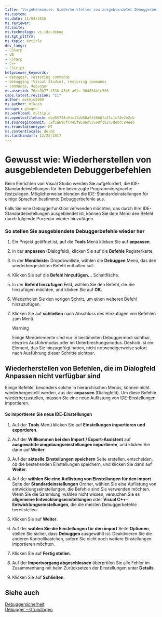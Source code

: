 ```yaml
---
title: 'Vorgehensweise: Wiederherstellen von ausgeblendeten Debuggerbefehlen | Microsoft Docs'
ms.custom: 
ms.date: 11/04/2016
ms.reviewer: 
ms.suite: 
ms.technology: vs-ide-debug
ms.tgt_pltfrm: 
ms.topic: article
dev_langs:
- CSharp
- VB
- FSharp
- C++
- JScript
helpviewer_keywords:
- debugger, restoring commands
- debugging [Visual Studio], restoring commands
- commands, debugger
ms.assetid: 76ac9b77-f536-43b5-a9fc-984854b1c566
caps.latest.revision: "11"
author: mikejo5000
ms.author: mikejo
manager: ghogen
ms.workload: multiple
ms.openlocfilehash: ebd03748a94c13dd80a9f38b0fa11c1c20e7e2eb
ms.sourcegitcommit: 32f1a690fc445f9586d53698fc82c7debd784eeb
ms.translationtype: MT
ms.contentlocale: de-DE
ms.lasthandoff: 12/22/2017
---
```

# <a name="how-to-restore-hidden-debugger-commands"></a>Gewusst wie: Wiederherstellen von ausgeblendeten Debuggerbefehlen
Beim Einrichten von Visual Studio werden Sie aufgefordert, die IDE-Standardeinstellungen für Ihre bevorzugte Programmiersprache festzulegen. Möglicherweise blenden die IDE-Standardeinstellungen für einige Sprachen bestimmte Debuggerbefehle aus.  
  
 Falls Sie eine Debuggerfunktion verwenden möchten, das durch Ihre IDE-Standardeinstellungen ausgeblendet ist, können Sie dem Menü den Befehl durch folgende Prozedur wieder hinzufügen.  
  
### <a name="to-restore-hidden-debugger-commands"></a>So stellen Sie ausgeblendete Debuggerbefehle wieder her  
  
1.  Ein Projekt geöffnet ist, auf die **Tools** Menü klicken Sie auf **anpassen**.  
  
2.  In der **anpassen** (Dialogfeld), klicken Sie auf die **Befehle** Registerkarte.  
  
3.  In der **Menüleiste:** Dropdownliste, wählen die **Debuggen** Menü, das den wiederhergestellten Befehl enthalten soll.  
  
4.  Klicken Sie auf die **Befehl hinzufügen...**  Schaltfläche.  
  
5.  In der **Befehl hinzufügen** Feld, wählen Sie den Befehl, die Sie hinzufügen möchten, und klicken Sie auf **OK**.  
  
6.  Wiederholen Sie den vorigen Schritt, um einen weiteren Befehl hinzuzufügen.  
  
7.  Klicken Sie auf **schließen** nach Abschluss des Hinzufügen von Befehlen zum Menü.  
  
    > [!WARNING]
    >  Einige Menüelemente sind nur in bestimmten Debuggermodi sichtbar, etwa im Ausführmodus oder im Unterbrechungsmodus. Deshalb ist ein Element, das Sie hinzugefügt haben, nicht notwendigerweise sofort nach Ausführung dieser Schritte sichtbar.  
  
## <a name="restoring-commands-not-available-from-the-customize-dialog-box"></a>Wiederherstellen von Befehlen, die im Dialogfeld Anpassen nicht verfügbar sind  
 Einige Befehle, besonders solche in hierarchischen Menüs, können nicht wiederhergestellt werden, aus der **anpassen** (Dialogfeld). Um diese Befehle wiederherzustellen, müssen Sie eine neue Auflistung von IDE-Einstellungen importieren.  
  
#### <a name="to-import-new-ide-settings"></a>So importieren Sie neue IDE-Einstellungen  
  
1.  Auf der **Tools** Menü klicken Sie auf **Einstellungen importieren und exportieren**.  
  
2.  Auf der **Willkommen bei den Import / Export-Assistent** auf **ausgewählte umgebungseinstellungen importieren**, und klicken Sie dann auf **Weiter**.  
  
3.  Auf der **aktuelle Einstellungen speichern** Seite erstellen, entscheiden, ob die bestehenden Einstellungen speichern, und klicken Sie dann auf **Weiter**.  
  
4.  Auf der **wählen Sie eine Auflistung von Einstellungen für den import** Seite der **Standardeinstellungen** Ordner, wählen Sie eine Auflistung von entwicklungseinstellungen, die Befehle sind Sie verwenden möchten. Wenn Sie die Sammlung, wählen nicht wissen, versuchen Sie es **allgemeine Entwicklungseinstellungen** oder **Visual C++-Entwicklungseinstellungen**, die die meisten Debuggerbefehle bereitstellen.  
  
5.  Klicken Sie auf **Weiter**.  
  
6.  Auf der **wählen Sie die Einstellungen für den import** Seite **Optionen**, stellen Sie sicher, dass **Debuggen** ausgewählt ist. Deaktivieren Sie die anderen Kontrollkästchen, sofern Sie nicht noch weitere Einstellungen importieren möchten.  
  
7.  Klicken Sie auf **Fertig stellen**.  
  
8.  Auf der **Importvorgang abgeschlossen** überprüfen Sie alle Fehler im Zusammenhang mit beim Zurücksetzen der Einstellungen unter **Details**.  
  
9. Klicken Sie auf **Schließen**.  
  
## <a name="see-also"></a>Siehe auch  
 [Debuggersicherheit](../debugger/debugger-security.md)   
 [Debugger – Grundlagen](../debugger/debugger-basics.md)